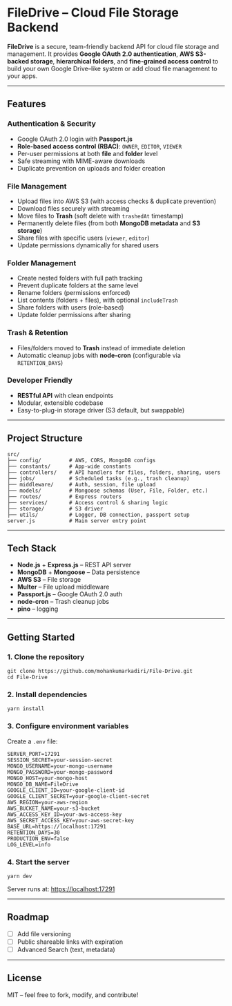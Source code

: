 # FileDrive – Cloud File Storage Backend

**FileDrive** is a secure, team-friendly backend API for cloud file storage and management.
It provides **Google OAuth 2.0 authentication**, **AWS S3-backed storage**, **hierarchical folders**, and **fine-grained access control** to build your own Google Drive–like system or add cloud file management to your apps.

---

## Features

### Authentication & Security

* Google OAuth 2.0 login with **Passport.js**
* **Role-based access control (RBAC)**: `OWNER`, `EDITOR`, `VIEWER`
* Per-user permissions at both **file** and **folder** level
* Safe streaming with MIME-aware downloads
* Duplicate prevention on uploads and folder creation

### File Management

* Upload files into AWS S3 (with access checks & duplicate prevention)
* Download files securely with streaming
* Move files to **Trash** (soft delete with `trashedAt` timestamp)
* Permanently delete files (from both **MongoDB metadata** and **S3 storage**)
* Share files with specific users (`viewer`, `editor`)
* Update permissions dynamically for shared users

### Folder Management

* Create nested folders with full path tracking
* Prevent duplicate folders at the same level
* Rename folders (permissions enforced)
* List contents (folders + files), with optional `includeTrash`
* Share folders with users (role-based)
* Update folder permissions after sharing

### Trash & Retention

* Files/folders moved to **Trash** instead of immediate deletion
* Automatic cleanup jobs with **node-cron** (configurable via `RETENTION_DAYS`)

### Developer Friendly

* **RESTful API** with clean endpoints
* Modular, extensible codebase
* Easy-to-plug-in storage driver (S3 default, but swappable)

---

## Project Structure

```
src/
├── config/         # AWS, CORS, MongoDB configs
├── constants/      # App-wide constants
├── controllers/    # API handlers for files, folders, sharing, users
├── jobs/           # Scheduled tasks (e.g., trash cleanup)
├── middleware/     # Auth, session, file upload
├── models/         # Mongoose schemas (User, File, Folder, etc.)
├── routes/         # Express routers
├── services/       # Access control & sharing logic
├── storage/        # S3 driver
├── utils/          # Logger, DB connection, passport setup
server.js           # Main server entry point
```

---

## Tech Stack

* **Node.js** + **Express.js** – REST API server
* **MongoDB** + **Mongoose** – Data persistence
* **AWS S3** – File storage
* **Multer** – File upload middleware
* **Passport.js** – Google OAuth 2.0 auth
* **node-cron** – Trash cleanup jobs
* **pino** – logging

---

## Getting Started

### 1. Clone the repository

```
git clone https://github.com/mohankumarkadiri/File-Drive.git
cd File-Drive
```

### 2. Install dependencies

```
yarn install
```

### 3. Configure environment variables

Create a `.env` file:

```
SERVER_PORT=17291
SESSION_SECRET=your-session-secret
MONGO_USERNAME=your-mongo-username
MONGO_PASSWORD=your-mongo-password
MONGO_HOST=your-mongo-host
MONGO_DB_NAME=FileDrive
GOOGLE_CLIENT_ID=your-google-client-id
GOOGLE_CLIENT_SECRET=your-google-client-secret
AWS_REGION=your-aws-region
AWS_BUCKET_NAME=your-s3-bucket
AWS_ACCESS_KEY_ID=your-aws-access-key
AWS_SECRET_ACCESS_KEY=your-aws-secret-key
BASE_URL=https://localhost:17291
RETENTION_DAYS=30
PRODUCTION_ENV=false
LOG_LEVEL=info
```

### 4. Start the server

```
yarn dev
```

Server runs at: [https://localhost:17291](https://localhost:17291)

---

## Roadmap

* [ ] Add file versioning
* [ ] Public shareable links with expiration
* [ ] Advanced Search (text, metadata)
---

## License

MIT – feel free to fork, modify, and contribute!
